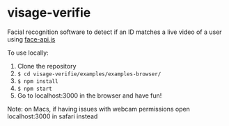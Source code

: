 # visage-verifie
Facial recognition software to detect if an ID matches a live video of a user
using [face-api.js](https://github.com/justadudewhohacks/face-api.js) 

To use locally:
1. Clone the repository
2. `$ cd visage-verifie/examples/examples-browser/`
3. `$ npm install`
4. `$ npm start`
5. Go to localhost:3000 in the browser and have fun!

Note: on Macs, if having issues with webcam permissions open localhost:3000 in safari instead

